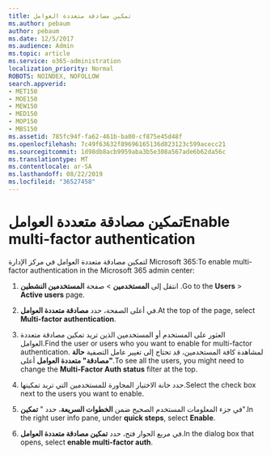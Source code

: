 ```yaml
---
title: تمكين مصادقة متعددة العوامل
ms.author: pebaum
author: pebaum
ms.date: 12/5/2017
ms.audience: Admin
ms.topic: article
ms.service: o365-administration
localization_priority: Normal
ROBOTS: NOINDEX, NOFOLLOW
search.appverid:
- MET150
- MOE150
- MEW150
- MED150
- MOP150
- MBS150
ms.assetid: 785fc94f-fa62-461b-ba00-cf875e45d48f
ms.openlocfilehash: 7c49f63632f89696165136d823123c599acecc21
ms.sourcegitcommit: 1d98db8acb9959aba3b5e308a567ade6b62da56c
ms.translationtype: MT
ms.contentlocale: ar-SA
ms.lasthandoff: 08/22/2019
ms.locfileid: "36527458"
---
```

# <a name="enable-multi-factor-authentication"></a><span data-ttu-id="826b7-102">تمكين مصادقة متعددة العوامل</span><span class="sxs-lookup"><span data-stu-id="826b7-102">Enable multi-factor authentication</span></span>

<span data-ttu-id="826b7-103">لتمكين مصادقة متعددة العوامل في مركز الإدارة Microsoft 365:</span><span class="sxs-lookup"><span data-stu-id="826b7-103">To enable multi-factor authentication in the Microsoft 365 admin center:</span></span>

1. <span data-ttu-id="826b7-104">انتقل إلى **المستخدمين** \> صفحة **المستخدمين النشطين** .</span><span class="sxs-lookup"><span data-stu-id="826b7-104">Go to the **Users** \> **Active users** page.</span></span>
    
2. <span data-ttu-id="826b7-105">في أعلى الصفحة، حدد **مصادقة متعددة العوامل**.</span><span class="sxs-lookup"><span data-stu-id="826b7-105">At the top of the page, select **Multi-factor authentication**.</span></span> 
    
3. <span data-ttu-id="826b7-106">العثور على المستخدم أو المستخدمين الذين تريد تمكين مصادقة متعددة العوامل.</span><span class="sxs-lookup"><span data-stu-id="826b7-106">Find the user or users who you want to enable for multi-factor authentication.</span></span> <span data-ttu-id="826b7-107">لمشاهدة كافة المستخدمين، قد تحتاج إلى تغيير عامل التصفية **حالة "مصادقة" متعددة العوامل** أعلى.</span><span class="sxs-lookup"><span data-stu-id="826b7-107">To see all the users, you might need to change the **Multi-Factor Auth status** filter at the top.</span></span>
    
4. <span data-ttu-id="826b7-108">حدد خانة الاختيار المجاورة للمستخدمين التي تريد تمكينها.</span><span class="sxs-lookup"><span data-stu-id="826b7-108">Select the check box next to the users you want to enable.</span></span>
    
5.  <span data-ttu-id="826b7-109">في جزء المعلومات المستخدم الصحيح ضمن **الخطوات السريعة**، حدد " **تمكين**".</span><span class="sxs-lookup"><span data-stu-id="826b7-109">In the right user info pane, under **quick steps**, select **Enable**.</span></span> 
    
6. <span data-ttu-id="826b7-110">في مربع الحوار فتح، حدد **تمكين مصادقة متعددة العوامل**.</span><span class="sxs-lookup"><span data-stu-id="826b7-110">In the dialog box that opens, select **enable multi-factor auth**.</span></span> 
    

